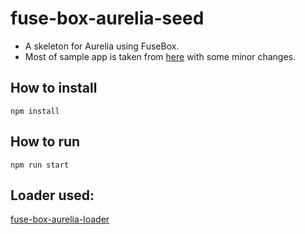 # fuse-box-aurelia-seed

* A skeleton for Aurelia using FuseBox.
* Most of sample app is taken from [here](https://github.com/aurelia/skeleton-navigation/tree/master/skeleton-typescript) with some minor changes.

## How to install
```npm install```

## How to run
```npm run start```

## Loader used:
[fuse-box-aurelia-loader](https://github.com/fuse-box/fuse-box-aurelia-loader)
